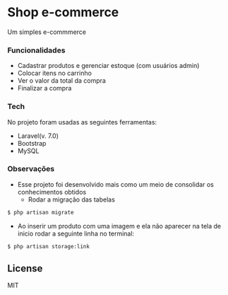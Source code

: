 # Shop  e-commerce
Um simples e-commmerce
### Funcionalidades
  - Cadastrar produtos e gerenciar estoque (com usuários admin)
  - Colocar itens no carrinho
  - Ver o valor da total da compra
  - Finalizar a compra

### Tech
No projeto foram usadas as seguintes ferramentas:
 - Laravel(v. 7.0)
 - Bootstrap
 - MySQL
 
### Observações
  - Esse projeto foi desenvolvido mais como um meio de consolidar os conhecimentos obtidos
    -  Rodar a migração das tabelas
  ```sh
$ php artisan migrate
```
  -  Ao inserir um produto com uma imagem e ela não aparecer na tela de inicio rodar a seguinte linha no terminal:
  ```sh
$ php artisan storage:link
```


License
----

MIT
